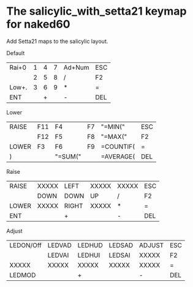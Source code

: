 # The salicylic_with_setta21 keymap for naked60

Add Setta21 maps to the salicylic layout.

Default<br>
<table>
<tr>
<td>Rai+0</td>
<td>1</td>
<td>4</td>
<td>7</td>
<td>Ad+Num</td>
<td>ESC</td>
</tr><tr>
<td></td>
<td>2</td>
<td>5</td>
<td>8</td>
<td>/</td>
<td>F2</td>
</tr><tr>
<td>Low+.</td>
<td>3</td>
<td>6</td>
<td>9</td>
<td>*</td>
<td>=</td>
</tr><tr>
<td>ENT</td>
<td></td>
<td>+</td>
<td></td>
<td>-</td>
<td>DEL</td>
</tr>
</table>


Lower<br>
<table>
<tr>
<td>RAISE</td>
<td>F11</td>
<td>F4</td>
<td>F7</td>
<td>"=MIN("</td>
<td>ESC</td>
</tr><tr>
<td></td>
<td>F12</td>
<td>F5</td>
<td>F8</td>
<td>"=MAX("</td>
<td>F2</td>
</tr><tr>
<td>LOWER</td>
<td>F3</td>
<td>F6</td>
<td>F9</td>
<td>=COUNTIF(</td>
<td>=</td>
</tr><tr>
<td>)</td>
<td></td>
<td>"=SUM("</td>
<td></td>
<td>=AVERAGE(</td>
<td>DEL</td>
</tr>
</table>


Raise<br>
<table>
<tr>
<td>RAISE</td>
<td>XXXXX</td>
<td>LEFT</td>
<td>XXXXX</td>
<td>XXXXX</td>
<td>ESC</td>
</tr><tr>
<td></td>
<td>DOWN</td>
<td>DOWN</td>
<td>UP</td>
<td>/</td>
<td>F2</td>
</tr><tr>
<td>LOWER</td>
<td>XXXXX</td>
<td>RIGHT</td>
<td>XXXXX</td>
<td>*</td>
<td>=</td>
</tr><tr>
<td>ENT</td>
<td></td>
<td>+</td>
<td></td>
<td>-</td>
<td>DEL</td>
</tr>
</table>


Adjust<br>
<table>
<tr>
<td>LEDON/Off</td>
<td>LEDVAD</td>
<td>LEDHUD</td>
<td>LEDSAD</td>
<td>ADJUST</td>
<td>ESC</td>
</tr><tr>
<td></td>
<td>LEDVAI</td>
<td>LEDHUI</td>
<td>LEDSAI</td>
<td>XXXXX</td>
<td>F2</td>
</tr><tr>
<td>XXXXX</td>
<td>XXXXX</td>
<td>XXXXX</td>
<td>XXXXX</td>
<td>XXXXX</td>
<td>=</td>
</tr><tr>
<td>LEDMOD</td>
<td></td>
<td>+</td>
<td></td>
<td>-</td>
<td>DEL</td>
</tr>
</table>

